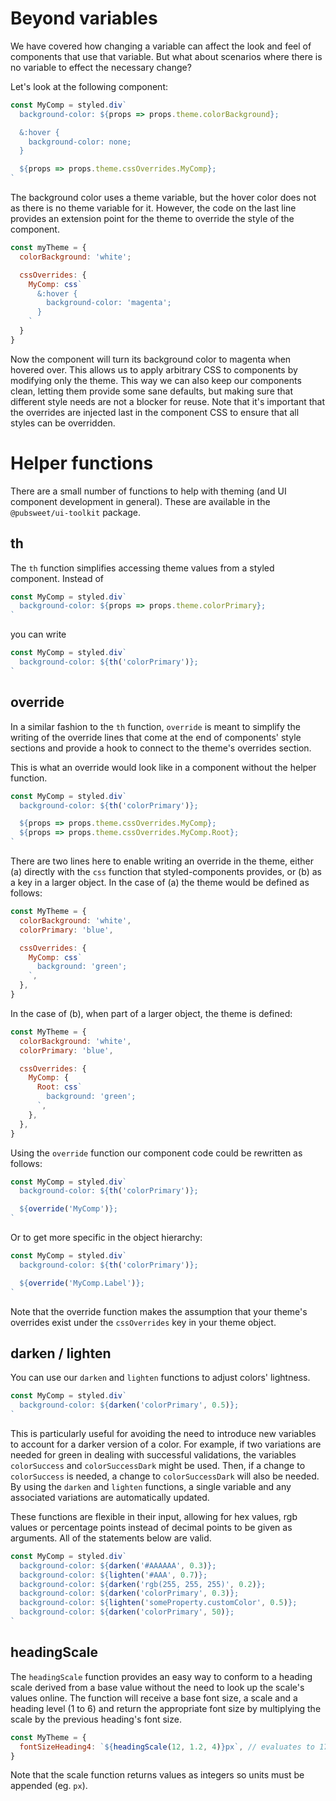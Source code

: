 # Beyond variables

We have covered how changing a variable can affect the look and feel of components that use that variable. But what about scenarios where there is no variable to effect the necessary change?

Let's look at the following component:

```js static
const MyComp = styled.div`
  background-color: ${props => props.theme.colorBackground};

  &:hover {
    background-color: none;
  }

  ${props => props.theme.cssOverrides.MyComp};
`
```

The background color uses a theme variable, but the hover color does not as there is no theme variable for it. However, the code on the last line provides an extension point for the theme to override the style of the component.

```js static
const myTheme = {
  colorBackground: 'white';

  cssOverrides: {
    MyComp: css`
      &:hover {
        background-color: 'magenta';
      }
    `
  }
}
```

Now the component will turn its background color to magenta when hovered over. This allows us to apply arbitrary CSS to components by modifying only the theme. This way we can also keep our components clean, letting them provide some sane defaults, but making sure that different style needs are not a blocker for reuse. Note that it's important that the overrides are injected last in the component CSS to ensure that all styles can be overridden.

# Helper functions

There are a small number of functions to help with theming (and UI component development in general). These are available in the `@pubsweet/ui-toolkit` package.

## th

The `th` function simplifies accessing theme values from a styled component. Instead of

```js static
const MyComp = styled.div`
  background-color: ${props => props.theme.colorPrimary};
`
```

you can write

```js static
const MyComp = styled.div`
  background-color: ${th('colorPrimary')};
`
```

## override

In a similar fashion to the `th` function, `override` is meant to simplify the writing of the override lines that come at the end of components' style sections and provide a hook to connect to the theme's overrides section.

This is what an override would look like in a component without the helper function.

```js static
const MyComp = styled.div`
  background-color: ${th('colorPrimary')};

  ${props => props.theme.cssOverrides.MyComp};
  ${props => props.theme.cssOverrides.MyComp.Root};
`
```

There are two lines here to enable writing an override in the theme, either (a) directly with the `css` function that styled-components provides, or (b) as a key in a larger object. In the case of (a) the theme would be defined as follows:

```js static
const MyTheme = {
  colorBackground: 'white',
  colorPrimary: 'blue',

  cssOverrides: {
    MyComp: css`
      background: 'green';
    `,
  },
}
```

In the case of (b), when part of a larger object, the theme is defined:

```js static
const MyTheme = {
  colorBackground: 'white',
  colorPrimary: 'blue',

  cssOverrides: {
    MyComp: {
      Root: css`
        background: 'green';
      `,
    },
  },
}
```

Using the `override` function our component code could be rewritten as follows:

```js static
const MyComp = styled.div`
  background-color: ${th('colorPrimary')};

  ${override('MyComp')};
`
```

Or to get more specific in the object hierarchy:

```js static
const MyComp = styled.div`
  background-color: ${th('colorPrimary')};

  ${override('MyComp.Label')};
`
```

Note that the override function makes the assumption that your theme's overrides exist under the `cssOverrides` key in your theme object.

## darken / lighten

You can use our `darken` and `lighten` functions to adjust colors' lightness.

```js static
const MyComp = styled.div`
  background-color: ${darken('colorPrimary', 0.5)};
`
```

This is particularly useful for avoiding the need to introduce new variables to account for a darker version of a color. For example, if two variations are needed for green in dealing with successful validations, the variables `colorSuccess` and `colorSuccessDark` might be used. Then, if a change to `colorSuccess` is needed, a change to `colorSuccessDark` will also be needed. By using the `darken` and `lighten` functions, a single variable and any associated variations are automatically updated.

These functions are flexible in their input, allowing for hex values, rgb values or percentage points instead of decimal points to be given as arguments. All of the statements below are valid.

```js static
const MyComp = styled.div`
  background-color: ${darken('#AAAAAA', 0.3)};
  background-color: ${lighten('#AAA', 0.7)};
  background-color: ${darken('rgb(255, 255, 255)', 0.2)};
  background-color: ${darken('colorPrimary', 0.3)};
  background-color: ${lighten('someProperty.customColor', 0.5)};
  background-color: ${darken('colorPrimary', 50)};
`
```

## headingScale

The `headingScale` function provides an easy way to conform to a heading scale derived from a base value without the need to look up the scale's values online. The function will receive a base font size, a scale and a heading level (1 to 6) and return the appropriate font size by multiplying the scale by the previous heading's font size.

```js static
const MyTheme = {
  fontSizeHeading4: `${headingScale(12, 1.2, 4)}px`, // evaluates to 17.28
}
```

Note that the scale function returns values as integers so units must be appended (eg. `px`).
